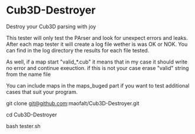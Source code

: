 # Cub3D-Destroyer
Destroy your Cub3D parsing with joy


This tester will only test the PArser and look for unexpect errors and  leaks.
After each map tester it will create a log file wether is was OK or NOK.
You can find in the log directory the results for each file tested.

As well, if a map start "valid_*.cub" it means that in my case it should write no error and continue exeuction. if this is not your case erase "valid" string from the name file

You can include maps in the maps_buged part if you want to test additional cases that suit your program.

git clone git@github.com:maofalt/Cub3D-Destroyer.git

cd Cub3D-Destroyer

bash tester.sh
